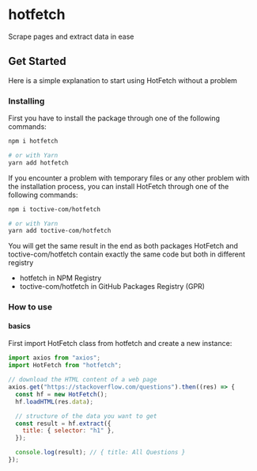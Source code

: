 # hotfetch

Scrape pages and extract data in ease

## Get Started

Here is a simple explanation to start using HotFetch without a problem

### Installing

First you have to install the package through one of the following commands:

```bash
npm i hotfetch

# or with Yarn
yarn add hotfetch
```

If you encounter a problem with temporary files or any other problem with the installation process, you can install HotFetch through one of the following commands:

```bash
npm i toctive-com/hotfetch

# or with Yarn
yarn add toctive-com/hotfetch
```

You will get the same result in the end as both packages HotFetch and toctive-com/hotfetch contain exactly the same code but both in different registry

- hotfetch in NPM Registry
- toctive-com/hotfetch in GitHub Packages Registry (GPR)

### How to use

#### basics

First import HotFetch class from hotfetch and create a new instance:

```javascript
import axios from "axios";
import HotFetch from "hotfetch";

// download the HTML content of a web page
axios.get("https://stackoverflow.com/questions").then((res) => {
  const hf = new HotFetch();
  hf.loadHTML(res.data);

  // structure of the data you want to get
  const result = hf.extract({
    title: { selector: "h1" },
  });

  console.log(result); // { title: All Questions }
});
```
